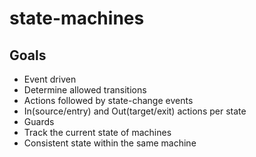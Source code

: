 # state-machines

## Goals
- Event driven
- Determine allowed transitions
- Actions followed by state-change events
- In(source/entry) and Out(target/exit) actions per state
- Guards
- Track the current state of machines
- Consistent state within the same machine
